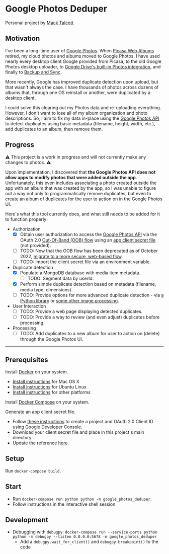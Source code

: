 # Google Photos Deduper

Personal project by [Mack Talcott](https://github.com/mtalcott).

## Motivation

I've been a long-time user of [Google Photos](http://photos.google.com). When [Picasa Web Albums](https://picasa.google.com) retired, my cloud photos and albums moved to Google Photos. I have used nearly every desktop client Google provided from Picasa, to the old Google Photos desktop uploader, to [Google Drive's built-in Photos integration](https://www.blog.google/products/photos/simplifying-google-photos-and-google-drive/), and finally to [Backup and Sync](https://www.google.com/drive/download/backup-and-sync/).

More recently, Google has improved duplicate detection upon upload, but that wasn't always the case. I have thousands of photos across dozens of albums that, through one OS reinstall or another, were duplicated by a desktop client.

I could solve this clearing out my Photos data and re-uploading everything. However, I don't want to lose all of my album organization and photo descriptions. So, I aim to fix my data in-place using the [Google Photos API](https://developers.google.com/photos) to detect duplicates using basic metadata (filename, height, width, etc.), add duplicates to an album, then remove them.

## Progress

:warning: This project is a work in progress and will not currently make any changes to photos. :warning:

Upon implementation, I discovered that **the Google Photos API does not allow apps to modify photos that were added outside the app**. Unfortunately, this even includes associating a photo created outside the app with an album that was created by the app, so I was unable to figure out a way not only to programmatically remove duplicates, but even to create an album of duplicates for the user to action on in the Google Photos UI.

Here's what this tool currently does, and what still needs to be added for it to function properly:

- Authorization
  - [x] Obtain user authorization to access the [Google Photos API](https://developers.google.com/photos/library/guides/overview) via the OAuth 2.0 [Out-Of-Band (OOB) flow](https://developers.google.com/identity/protocols/oauth2/native-app#manual-copypaste) using an [app client secret file](https://developers.google.com/identity/protocols/oauth2/web-server#creatingcred) (not provided).
  - [ ] TODO: Now that the OOB flow has been deprecated as of October 2022, [migrate to a more secure, web-based flow](https://developers.google.com/identity/protocols/oauth2/resources/oob-migration).
  - [ ] TODO: Import the client secret file via an environment variable.
- Duplicate detection
  - [x] Populate a MongoDB database with media item metadata.
    - [ ] TODO: Segment data by userId.
  - [x] Perform simple duplicate detection based on metadata (filename, media type, dimensions).
  - [ ] TODO: Provide options for more advanced duplicate detection - via [a Python library](https://github.com/up42/image-similarity-measures) or [some other image processing](https://github.com/awslabs/aws-ai-solution-kit).
- User Interaction
  - [ ] TODO: Provide a web page displaying detected duplicates.
  - [ ] TODO: Provide a way to review (and even adjust) duplicates before processing.
- Processing
  - [ ] TODO: Add duplicates to a new album for user to action on (delete) through the Google Photos UI.

---

## Prerequisites

Install [Docker](https://www.docker.com/) on your system.

* [Install instructions](https://docs.docker.com/installation/mac/) for Mac OS X
* [Install instructions](https://docs.docker.com/installation/ubuntulinux/) for Ubuntu Linux
* [Install instructions](https://docs.docker.com/installation/) for other platforms

Install [Docker Compose](http://docs.docker.com/compose/) on your system.

Generate an app client secret file.

- Follow [these instructions](https://developers.google.com/identity/protocols/oauth2/web-server#creatingcred) to create a project and OAuth 2.0 Client ID using Google Developer Console.
- Download your client secret file and place in this project's main directory.
- Update the reference [here](main/google_photos_deduper/__main__.py#L25).

## Setup

Run `docker-compose build`.

## Start

- Run `docker-compose run python python -m google_photos_deduper`.
- Follow instructions in the interactive shell session.

## Development

-  Debugging with `debugpy`: `docker-compose run --service-ports python python -m debugpy --listen 0.0.0.0:5678 -m google_photos_deduper`
    - Add a `debugpy.wait_for_client()` and `debugpy.breakpoint()` to the code
